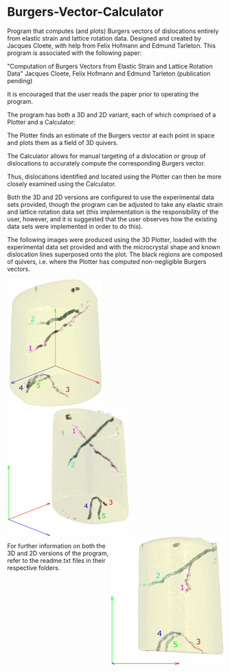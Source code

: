 # Burgers-Vector-Calculator
Program that computes (and plots) Burgers vectors of dislocations entirely from elastic strain and lattice rotation data. Designed and created by Jacques Cloete, with help from Felix Hofmann and Edmund Tarleton. This program is associated with the following paper:

"Computation of Burgers Vectors from Elastic Strain and Lattice Rotation Data"
Jacques Cloete, Felix Hofmann and Edmund Tarleton
(publication pending)

It is encouraged that the user reads the paper prior to operating the program.

The program has both a 3D and 2D variant, each of which comprised of a Plotter and a Calculator:

The Plotter finds an estimate of the Burgers vector at each point in space and plots them as a field of 3D quivers.

The Calculator allows for manual targeting of a dislocation or group of dislocations to accurately compute the corresponding Burgers vector.

Thus, dislocations identified and located using the Plotter can then be more closely examined using the Calculator.

Both the 3D and 2D versions are configured to use the experimental data sets provided, though the program can be adjusted to take any elastic strain and lattice rotation data set (this implementation is the responsibility of the user, however, and it is suggested that the user observes how the existing data sets were implemented in order to do this).

The following images were produced using the 3D Plotter, loaded with the experimental data set provided and with the microcrystal shape and known dislocation lines superposed onto the plot. The black regions are composed of quivers, i.e. where the Plotter has computed non-negligible Burgers vectors.

<img src="https://github.com/JacquesCloete/Burgers-Vector-Calculator/blob/main/Burgers_Vector_Program_Cloete_J_FINAL/3D/goodfigure1.png" width="221" height="300" align="left" /> <img src="https://github.com/JacquesCloete/Burgers-Vector-Calculator/blob/main/Burgers_Vector_Program_Cloete_J_FINAL/3D/goodfigure2.png" width="284" height="300" align="center" /> <img src="https://github.com/JacquesCloete/Burgers-Vector-Calculator/blob/main/Burgers_Vector_Program_Cloete_J_FINAL/3D/goodfigure3.png" width="264" height="300" align="right" />

For further information on both the 3D and 2D versions of the program, refer to the readme.txt files in their respective folders.
